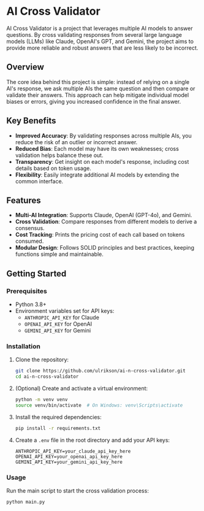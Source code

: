 # AI Cross Validator

AI Cross Validator is a project that leverages multiple AI models to answer questions. By cross validating responses from several large language models (LLMs) like Claude, OpenAI's GPT, and Gemini, the project aims to provide more reliable and robust answers that are less likely to be incorrect.

## Overview

The core idea behind this project is simple: instead of relying on a single AI's response, we ask multiple AIs the same question and then compare or validate their answers. This approach can help mitigate individual model biases or errors, giving you increased confidence in the final answer.

## Key Benefits

- **Improved Accuracy**: By validating responses across multiple AIs, you reduce the risk of an outlier or incorrect answer.
- **Reduced Bias**: Each model may have its own weaknesses; cross validation helps balance these out.
- **Transparency**: Get insight on each model's response, including cost details based on token usage.
- **Flexibility**: Easily integrate additional AI models by extending the common interface.

## Features

- **Multi-AI Integration**: Supports Claude, OpenAI (GPT-4o), and Gemini.
- **Cross Validation**: Compare responses from different models to derive a consensus.
- **Cost Tracking**: Prints the pricing cost of each call based on tokens consumed.
- **Modular Design**: Follows SOLID principles and best practices, keeping functions simple and maintainable.

## Getting Started

### Prerequisites

- Python 3.8+
- Environment variables set for API keys:
  - `ANTHROPIC_API_KEY` for Claude
  - `OPENAI_API_KEY` for OpenAI
  - `GEMINI_API_KEY` for Gemini

### Installation

1. Clone the repository:

   ```bash
   git clone https://github.com/ulrikson/ai-n-cross-validator.git
   cd ai-n-cross-validator
   ```

2. (Optional) Create and activate a virtual environment:

   ```bash
   python -m venv venv
   source venv/bin/activate  # On Windows: venv\Scripts\activate
   ```

3. Install the required dependencies:

   ```bash
   pip install -r requirements.txt
   ```

4. Create a `.env` file in the root directory and add your API keys:
   ```env
   ANTHROPIC_API_KEY=your_claude_api_key_here
   OPENAI_API_KEY=your_openai_api_key_here
   GEMINI_API_KEY=your_gemini_api_key_here
   ```

### Usage

Run the main script to start the cross validation process:

```bash
python main.py
```
